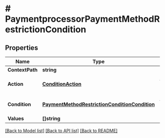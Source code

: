 # # PaymentprocessorPaymentMethodRestrictionCondition


## Properties 


Name | Type | Description | Notes
------------ | ------------- | ------------- | -------------
**ContextPath**| **string** |   | [optional]
**Action**| [**ConditionAction**](ConditionAction.md) |  for more information please, see Model/ConditionAction.php  | [optional] [default to DISALLOW]
**Condition**| [**PaymentMethodRestrictionConditionCondition**](PaymentMethodRestrictionConditionCondition.md) |  for more information please, see Model/PaymentMethodRestrictionConditionCondition.php  | [optional] [default to IN]
**Values**| **[]string** |   | [optional]


[[Back to Model list]](../../README.md#models) [[Back to API list]](../../README.md#endpoints) [[Back to README]](../../README.md)

